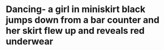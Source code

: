 # Dancing- a girl in miniskirt black jumps down from a bar counter and her skirt flew up and reveals red underwear
